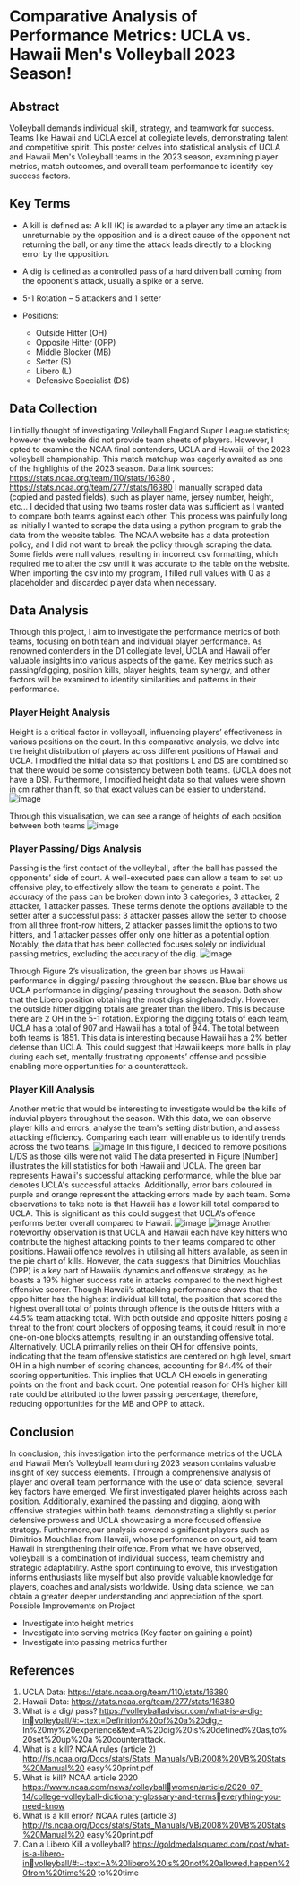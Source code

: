 # Comparative Analysis of Performance Metrics: UCLA vs. Hawaii Men's Volleyball 2023 Season!

## Abstract
Volleyball demands individual skill, strategy, and teamwork for success. Teams like Hawaii and UCLA excel at collegiate levels, demonstrating talent and competitive spirit. This poster delves into statistical analysis of UCLA and Hawaii Men's Volleyball teams in the 2023 season, examining player metrics, match outcomes, and overall team performance to identify key success factors.

## Key Terms
- A kill is defined as: A kill (K) is awarded to a player any time an attack is unreturnable by the opposition and is a direct cause of the opponent not returning the ball, or any time the attack leads directly to a blocking error by the opposition.
- A dig is defined as a controlled pass of a hard driven ball coming from the opponent's attack, usually a spike or a serve.
- 5-1 Rotation – 5 attackers and 1 setter

- Positions:
  -	Outside Hitter (OH)
  -	Opposite Hitter (OPP)
  -	Middle Blocker (MB)
  -	Setter (S)
  -	Libero (L)
  -	Defensive Specialist (DS)

## Data Collection
I initially thought of investigating Volleyball England Super League statistics; however the website did not provide team sheets of players. However, I opted to examine the NCAA final contenders, UCLA and Hawaii, of the 2023 volleyball championship. This match matchup was eagerly awaited as one of the highlights of the 2023 season.
Data link sources: https://stats.ncaa.org/team/110/stats/16380 , https://stats.ncaa.org/team/277/stats/16380
I manually scraped data (copied and pasted fields), such as player name, jersey number, height, etc... I decided that using two teams roster data was sufficient as I wanted to compare both teams against each other. This process was painfully long as initially I wanted to scrape the data using a python program to grab the data from the website tables. The NCAA website has a data protection policy, and I did not want to break the policy through scraping the data. Some fields were null values, resulting in incorrect csv formatting, which required me to alter the csv until it was accurate to the table on the website. When importing the csv into my program, I filled null values with 0 as a placeholder and discarded player data when necessary. 

## Data Analysis
Through this project, I aim to investigate the performance metrics of both teams, focusing on both team and individual player performance. As renowned contenders in the D1 collegiate level, UCLA and Hawaii offer valuable insights into various aspects of the game. Key metrics such as passing/digging, position kills, player heights, team synergy, and other factors will be examined to identify similarities and patterns in their performance.

### Player Height Analysis
Height is a critical factor in volleyball, influencing players’ effectiveness in various positions on the court. In this comparative analysis, we delve into the height distribution of players across different positions of Hawaii and UCLA. I modified the initial data so that positions L and DS are combined so that there would be some consistency between both teams. (UCLA does not have a DS). Furthermore, I modified height data so that values were shown in cm rather than ft, so that exact values can be easier to understand.
![image](https://github.com/lzam0/Volleyball-Data-Science-Project/assets/110193626/c7430587-df0c-4238-8d67-ad20a96b5f8e)

Through this visualisation, we can see a range of heights of each position between both teams
![image](https://github.com/lzam0/Volleyball-Data-Science-Project/assets/110193626/d407d0a7-5c3e-402b-90e4-f1a0c7a366a9)


### Player Passing/ Digs Analysis
Passing is the first contact of the volleyball, after the ball has passed the opponents’ side of court. A well-executed pass can allow a team to set up offensive play, to effectively allow the team to generate a point. The accuracy of the pass can be broken down into 3 categories, 3 attacker, 2 attacker, 1 attacker passes. These terms denote the options available to the setter after a successful pass: 3 attacker passes allow the setter to choose from all three front-row hitters, 2 attacker passes limit the options to two hitters, and 1 attacker passes offer only one hitter as a potential option. Notably, the data that has been collected focuses solely on individual passing metrics, excluding the accuracy of the dig.
![image](https://github.com/lzam0/Comprehensive-Analysis-of-Performance-Metrics/assets/110193626/0e66b938-e423-4459-a9ba-35904e08b017)

Through Figure 2’s visualization, the green bar shows us Hawaii performance in digging/ passing throughout the season. Blue bar shows us UCLA performance in digging/ passing throughout the season. Both show that the Libero position obtaining the most digs singlehandedly. However, the outside hitter digging totals are greater than the libero. This is because there are 2 OH in the 5-1 rotation. Exploring the digging totals of each team, UCLA has a total of 907 and Hawaii has a total of 944. The total between both teams is 1851.
This data is interesting because Hawaii has a 2% better defense than UCLA. This could suggest that Hawaii keeps more balls in play during each set, mentally frustrating opponents’ offense and possible enabling more opportunities for a counterattack.

### Player Kill Analysis
Another metric that would be interesting to investigate would be the kills of induvial players throughout the season. With this data, we can observe player kills and errors, analyse the team's setting distribution, and assess attacking efficiency. Comparing each team will enable us to identify trends across the two teams.
![image](https://github.com/lzam0/Comprehensive-Analysis-of-Performance-Metrics/assets/110193626/c0e25891-31d9-47ee-8eb1-16150f061ea8)
In this figure, I decided to remove positions L/DS as those kills were not valid 
The data presented in Figure [Number] illustrates the kill statistics for both Hawaii and UCLA. The green bar represents Hawaii's successful attacking performance, while the blue bar denotes UCLA's successful attacks. Additionally, error bars coloured in purple and orange represent the attacking errors made by each team. Some observations to take note is that Hawaii has a lower kill total compared to UCLA. This is significant as this could suggest that UCLA’s offence performs better overall compared to Hawaii.
![image](https://github.com/lzam0/Comprehensive-Analysis-of-Performance-Metrics/assets/110193626/d15e3dc4-046c-411b-865c-1e09fc61d846)
![image](https://github.com/lzam0/Comprehensive-Analysis-of-Performance-Metrics/assets/110193626/b9207e68-a1e5-4b92-b2c6-dd31fad191ef)
Another noteworthy observation is that UCLA and Hawaii each have key hitters who contribute the highest attacking points to their teams compared to other positions. Hawaii offence revolves in utilising all hitters available, as seen in the pie chart of kills. However, the data suggests that Dimitrios Mouchlias (OPP) is a key part of Hawaii’s dynamics and offensive strategy, as he boasts a 19% higher success rate in attacks compared to the next highest offensive scorer. 
Though Hawaii’s attacking performance shows that the oppo hitter has the highest individual kill total, the position that scored the highest overall total of points through offence is the outside hitters with a 44.5% team attacking total. With both outside and opposite hitters posing a threat to the front court blockers of opposing teams, it could result in more one-on-one blocks attempts, resulting in an outstanding offensive total.
Alternatively, UCLA primarily relies on their OH for offensive points, indicating that the team offensive statistics are centered on high level, smart OH in a high number of scoring chances, accounting for 84.4% of their scoring opportunities. This implies that UCLA OH excels in generating points on the front and back court. One potential reason for OH’s higher kill rate could be attributed to the lower passing percentage, therefore, reducing opportunities for the MB and OPP to attack.

## Conclusion
In conclusion, this investigation into the performance metrics of the UCLA and Hawaii Men’s 
Volleyball team during 2023 season contains valuable insight of key success elements. Through 
a comprehensive analysis of player and overall team performance with the use of data science, 
several key factors have emerged. We first investigated player heights across each position. 
Additionally, examined the passing and digging, along with offensive strategies within both 
teams. demonstrating a slightly superior defensive prowess and UCLA showcasing a more 
focused offensive strategy.
Furthermore,our analysis covered significant players such as Dimitrios Mouchlias from Hawaii, 
whose performance on court, aid team Hawaii in strengthening their offence. From what we 
have observed, volleyball is a combination of individual success, team chemistry and strategic 
adaptability. Asthe sport continuing to evolve, this investigation informs enthusiasts like myself 
but also provide valuable knowledge for players, coaches and analysists worldwide. Using data 
science, we can obtain a greater deeper understanding and appreciation of the sport.
Possible Improvements on Project
- Investigate into height metrics
- Investigate into serving metrics (Key factor on gaining a point)
- Investigate into passing metrics further

## References
1. UCLA Data: https://stats.ncaa.org/team/110/stats/16380
2. Hawaii Data: https://stats.ncaa.org/team/277/stats/16380
3. What is a dig/ pass? https://volleyballadvisor.com/what-is-a-dig-involleyball/#:~:text=Definition%20of%20a%20dig,-
In%20my%20experience&text=A%20dig%20is%20defined%20as,to%20set%20up%20a
%20counterattack.
4. What is a kill? NCAA rules (article 2) 
http://fs.ncaa.org/Docs/stats/Stats_Manuals/VB/2008%20VB%20Stats%20Manual%20
easy%20print.pdf
5. What is kill? NCAA article 2020 https://www.ncaa.com/news/volleyballwomen/article/2020-07-14/college-volleyball-dictionary-glossary-and-termseverything-you-need-know
6. What is a kill error? NCAA rules (article 3) 
http://fs.ncaa.org/Docs/stats/Stats_Manuals/VB/2008%20VB%20Stats%20Manual%20
easy%20print.pdf
7. Can a Libero Kill a volleyball? https://goldmedalsquared.com/post/what-is-a-libero-involleyball/#:~:text=A%20libero%20is%20not%20allowed,happen%20from%20time%20
to%20time
